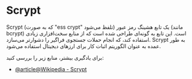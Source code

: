 # Scrypt

Scrypt (که به صورت "ess crypt" تلفظ می‌شود) یک تابع هشینگ رمز عبور (مانند bcrypt) است. این تابع به گونه‌ای طراحی شده است که از منابع سخت‌افزاری زیادی استفاده کند، که انجام حملات جستجوی فراگیر را دشوارتر می‌سازد. Scrypt به طور عمده به عنوان الگوریتم اثبات کار برای ارزهای دیجیتال استفاده می‌شود.

برای یادگیری بیشتر، منابع زیر را بررسی کنید:

- [@article@Wikipedia - Scrypt](https://en.wikipedia.org/wiki/Scrypt)
